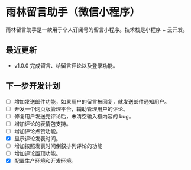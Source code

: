  # 雨林留言助手（微信小程序）

雨林留言助手是一款用于个人订阅号的留言小程序。技术栈是小程序 + 云开发。

## 最近更新

- v1.0.0 完成留言、给留言评论以及登录功能。

## 下一步开发计划

- [ ] 增加发送邮件功能，如果用户的留言被回复，就发送邮件通知用户。
- [ ] 开发一个网页版管理平台，辅助管理用户的评论。
- [ ] 修复用户发送完评论后，未清空输入框内容的 bug。
- [ ] 增加评论的表情包支持。
- [ ] 增加评论点赞功能。
- [x] 显示评论发表时间。
- [ ] 增加按照发表时间倒叙排列评论的功能
- [ ] 增加评论置顶功能。
- [x] 配置生产环境和开发环境。